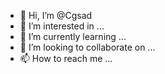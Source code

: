 - 👋 Hi, I’m @Cgsad
- 👀 I’m interested in ...
- 🌱 I’m currently learning ...
- 💞️ I’m looking to collaborate on ...
- 📫 How to reach me ...

<!---
Cgsad/Cgsad is a ✨ special ✨ repository because its `README.md` (this file) appears on your GitHub profile.
You can click the Preview link to take a look at your changes.
--->
